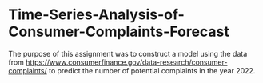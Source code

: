 # Time-Series-Analysis-of-Consumer-Complaints-Forecast
The purpose of this assignment was to construct a model using the data from https://www.consumerfinance.gov/data-research/consumer-complaints/ to predict the number of potential complaints in the year 2022. 
